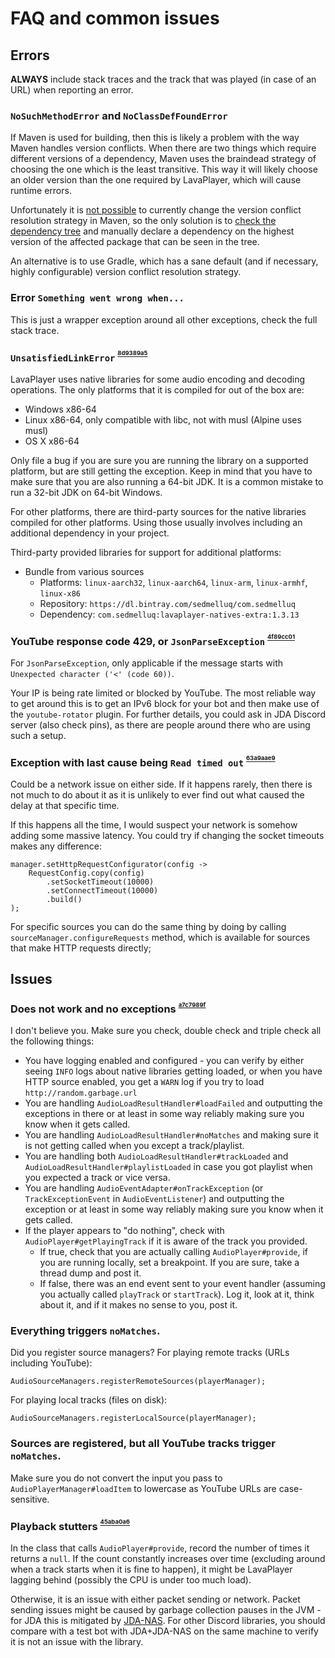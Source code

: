 # FAQ and common issues

## Errors

**ALWAYS** include stack traces and the track that was played (in case of an URL) when reporting an error.

### `NoSuchMethodError` and `NoClassDefFoundError`

If Maven is used for building, then this is likely a problem with the way Maven handles version conflicts. When there are two things which require different versions of a dependency, Maven uses the braindead strategy of choosing the one which is the least transitive. This way it will likely choose an older version than the one required by LavaPlayer, which will cause runtime errors.

Unfortunately it is [not possible](https://stackoverflow.com/questions/34201120/maven-set-dependency-mediation-strategy-to-newest-rather-than-nearest) to currently change the version conflict resolution strategy in Maven, so the only solution is to [check the dependency tree](https://maven.apache.org/plugins/maven-dependency-plugin/examples/resolving-conflicts-using-the-dependency-tree.html) and manually declare a dependency on the highest version of the affected package that can be seen in the tree.

An alternative is to use Gradle, which has a sane default (and if necessary, highly configurable) version conflict resolution strategy.

### Error `Something went wrong when...`

This is just a wrapper exception around all other exceptions, check the full stack trace.

### `UnsatisfiedLinkError` <sup><sup><sub><a name="8d9389a5" href="#8d9389a5">8d9389a5</a></sub></sup></sup>

LavaPlayer uses native libraries for some audio encoding and decoding operations. The only platforms that it is compiled for out of the box are:

* Windows x86-64
* Linux x86-64, only compatible with libc, not with musl (Alpine uses musl)
* OS X x86-64

Only file a bug if you are sure you are running the library on a supported platform, but are still getting the exception. Keep in mind that you have to make sure that you are also running a 64-bit JDK. It is a common mistake to run a 32-bit JDK on 64-bit Windows.

For other platforms, there are third-party sources for the native libraries compiled for other platforms. Using those usually involves including an additional dependency in your project.

Third-party provided libraries for support for additional platforms:

* Bundle from various sources
  * Platforms: `linux-aarch32`, `linux-aarch64`, `linux-arm`, `linux-armhf`, `linux-x86`
  * Repository: `https://dl.bintray.com/sedmelluq/com.sedmelluq`
  * Dependency: `com.sedmelluq:lavaplayer-natives-extra:1.3.13`

### YouTube response code 429, or `JsonParseException` <sup><sup><sub><a name="4f89cc01" href="#4f89cc01">4f89cc01</a></sub></sup></sup>

For `JsonParseException`, only applicable if the message starts with `Unexpected character ('<' (code 60))`.

Your IP is being rate limited or blocked by YouTube. The most reliable way to get around this is to get an IPv6 block for your bot and then make use of the `youtube-rotator` plugin. For further details, you could ask in JDA Discord server (also check pins), as there are people around there who are using such a setup.   

### Exception with last cause being `Read timed out` <sup><sup><sub><a name="63a9aae9" href="#63a9aae9">63a9aae9</a></sub></sup></sup>

Could be a network issue on either side. If it happens rarely, then there is not much to do about it as it is unlikely to ever find out what caused the delay at that specific time.

If this happens all the time, I would suspect your network is somehow adding some massive latency. You could try if changing the socket timeouts makes any difference:

```
manager.setHttpRequestConfigurator(config ->
    RequestConfig.copy(config)
        .setSocketTimeout(10000)
        .setConnectTimeout(10000)
        .build()
);
```

For specific sources you can do the same thing by doing by calling `sourceManager.configureRequests` method, which is available for sources that make HTTP requests directly;

## Issues

### Does not work and no exceptions <sup><sup><sub><a name="a7c7989f" href="#a7c7989f">a7c7989f</a></sub></sup></sup>

I don't believe you. Make sure you check, double check and triple check all the following things:

* You have logging enabled and configured - you can verify by either seeing `INFO` logs about native libraries getting loaded, or when you have HTTP source enabled, you get a `WARN` log if you try to load `http://random.garbage.url`
* You are handling `AudioLoadResultHandler#loadFailed` and outputting the exceptions in there or at least in some way reliably making sure you know when it gets called.
* You are handling `AudioLoadResultHandler#noMatches` and making sure it is not getting called when you except a track/playlist.
* You are handling both `AudioLoadResultHandler#trackLoaded` and `AudioLoadResultHandler#playlistLoaded` in case you got playlist when you expected a track or vice versa.
* You are handling `AudioEventAdapter#onTrackException` (or `TrackExceptionEvent` in `AudioEventListener`) and outputting the exception or at least in some way reliably making sure you know when it gets called.
* If the player appears to "do nothing", check with `AudioPlayer#getPlayingTrack` if it is aware of the track you provided.
  * If true, check that you are actually calling `AudioPlayer#provide`, if you are running locally, set a breakpoint. If you are sure, take a thread dump and post it.
  * If false, there was an end event sent to your event handler (assuming you actually called `playTrack` or `startTrack`). Log it, look at it, think about it, and if it makes no sense to you, post it.

### Everything triggers `noMatches`.

Did you register source managers? For playing remote tracks (URLs including YouTube):

```
AudioSourceManagers.registerRemoteSources(playerManager);
```

For playing local tracks (files on disk):

```
AudioSourceManagers.registerLocalSource(playerManager);
```

### Sources are registered, but all YouTube tracks trigger `noMatches`.

Make sure you do not convert the input you pass to `AudioPlayerManager#loadItem` to lowercase as YouTube URLs are case-sensitive.

### Playback stutters <sup><sup><sub><a name="45aba0a6" href="#45aba0a6">45aba0a6</a></sub></sup></sup>

In the class that calls `AudioPlayer#provide`, record the number of times it returns a `null`. If the count constantly increases over time (excluding around when a track starts when it is fine to happen), it might be LavaPlayer lagging behind (possibly the CPU is under too much load).

Otherwise, it is an issue with either packet sending or network. Packet sending issues might be caused by garbage collection pauses in the JVM - for JDA this is mitigated by [JDA-NAS](https://github.com/sedmelluq/jda-nas). For other Discord libraries, you should compare with a test bot with JDA+JDA-NAS on the same machine to verify it is not an issue with the library.